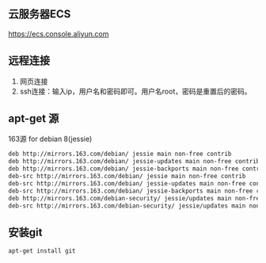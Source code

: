 ## 云服务器ECS

https://ecs.console.aliyun.com

## 远程连接

1. 网页连接
2. ssh连接：输入ip，用户名和密码即可。用户名root，密码是重置后的密码。

## apt-get 源

163源 for debian 8(jessie)

```bash
deb http://mirrors.163.com/debian/ jessie main non-free contrib
deb http://mirrors.163.com/debian/ jessie-updates main non-free contrib
deb http://mirrors.163.com/debian/ jessie-backports main non-free contrib
deb-src http://mirrors.163.com/debian/ jessie main non-free contrib
deb-src http://mirrors.163.com/debian/ jessie-updates main non-free contrib
deb-src http://mirrors.163.com/debian/ jessie-backports main non-free contrib
deb http://mirrors.163.com/debian-security/ jessie/updates main non-free contrib
deb-src http://mirrors.163.com/debian-security/ jessie/updates main non-free contrib
```

## 安装git

```bash
apt-get install git
```

